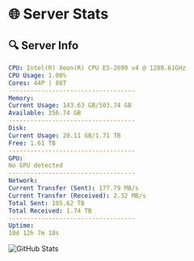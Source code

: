 # 🌐 Server Stats
## 🔍 Server Info
```yaml
CPU: Intel(R) Xeon(R) CPU E5-2699 v4 @ 1288.61GHz
CPU Usage: 1.00%
Cores: 44P | 88T
-----------------------------------
Memory:
Current Usage: 143.63 GB/503.74 GB
Available: 356.74 GB
-----------------------------------
Disk:
Current Usage: 20.11 GB/1.71 TB
Free: 1.61 TB
-----------------------------------
GPU:
No GPU detected
-----------------------------------
Network:
Current Transfer (Sent): 177.79 MB/s
Current Transfer (Received): 2.32 MB/s
Total Sent: 105.62 TB
Total Received: 1.74 TB
-----------------------------------
Uptime:
10d 12h 7m 18s
```
![GitHub Stats](https://img.shields.io/badge/Updated-2025-02-18_10:50:36-blue)